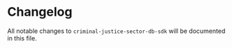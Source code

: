 # Changelog

All notable changes to `criminal-justice-sector-db-sdk` will be documented in this file.


